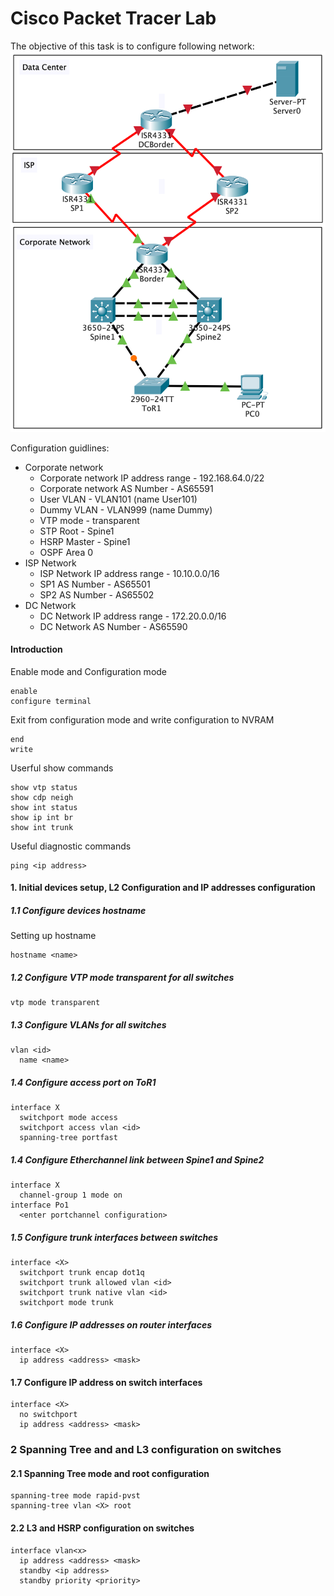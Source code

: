 # Cisco Packet Tracer Lab
The objective of this task is to configure following network:
![Network topology](diagram.png)

Configuration guidlines:
- Corporate network
  - Corporate network IP address range - 192.168.64.0/22
  - Corporate network AS Number - AS65591
  - User VLAN - VLAN101 (name User101)
  - Dummy VLAN - VLAN999 (name Dummy)
  - VTP mode - transparent
  - STP Root - Spine1
  - HSRP Master - Spine1
  - OSPF Area 0
- ISP Network
  - ISP Network IP address range - 10.10.0.0/16
  - SP1 AS Number - AS65501
  - SP2 AS Number - AS65502
- DC Network
  - DC Network IP address range - 172.20.0.0/16
  - DC Network AS Number - AS65590
  
#### Introduction
Enable mode and Configuration mode
```
enable
configure terminal
```
Exit from configuration mode and write configuration to NVRAM
```
end
write
```
Userful show commands
```
show vtp status
show cdp neigh
show int status
show ip int br
show int trunk
```
Useful diagnostic commands
```
ping <ip address>
```
#### 1.  Initial devices setup, L2 Configuration and IP addresses configuration
##### 1.1 Configure devices hostname
Setting up hostname
```
hostname <name>
```
##### 1.2 Configure VTP mode transparent for all switches
```
vtp mode transparent
```
##### 1.3 Configure VLANs for all switches
```
vlan <id>
  name <name>
```
##### 1.4 Configure access port on ToR1
```
interface X
  switchport mode access
  switchport access vlan <id>
  spanning-tree portfast
```
##### 1.4 Configure Etherchannel link between Spine1 and Spine2
```
interface X
  channel-group 1 mode on
interface Po1
  <enter portchannel configuration>
```

##### 1.5 Configure trunk interfaces between switches
```
interface <X>
  switchport trunk encap dot1q
  switchport trunk allowed vlan <id>
  switchport trunk native vlan <id>
  switchport mode trunk
```
##### 1.6 Configure IP addresses on router interfaces
```
interface <X>
  ip address <address> <mask>
```
#### 1.7 Configure IP address on switch interfaces
```
interface <X>
  no switchport
  ip address <address> <mask>
```
### 2 Spanning Tree and and L3 configuration on switches
#### 2.1 Spanning Tree mode and root configuration
```
spanning-tree mode rapid-pvst
spanning-tree vlan <X> root
```
#### 2.2 L3 and HSRP configuration on switches
```
interface vlan<x>
  ip address <address> <mask>
  standby <ip address>
  standby priority <priority>
```
